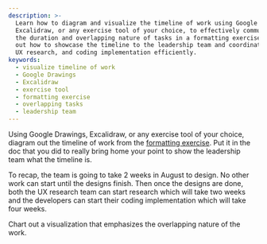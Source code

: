 ```yaml
---
description: >-
  Learn how to diagram and visualize the timeline of work using Google Drawings,
  Excalidraw, or any exercise tool of your choice, to effectively communicate
  the duration and overlapping nature of tasks in a formatting exercise. Find
  out how to showcase the timeline to the leadership team and coordinate design,
  UX research, and coding implementation efficiently.
keywords:
  - visualize timeline of work
  - Google Drawings
  - Excalidraw
  - exercise tool
  - formatting exercise
  - overlapping tasks
  - leadership team
---
```

Using Google Drawings, Excalidraw, or any exercise tool of your choice, diagram out the timeline of work from the [formatting exercise](/lessons/technical-writing/formatting-exercise). Put it in the doc that you did to really bring home your point to show the leadership team what the timeline is.

To recap, the team is going to take 2 weeks in August to design. No other work can start until the designs finish. Then once the designs are done, both the UX research team can start research which will take two weeks and the developers can start their coding implementation which will take four weeks.

Chart out a visualization that emphasizes the overlapping nature of the work.

